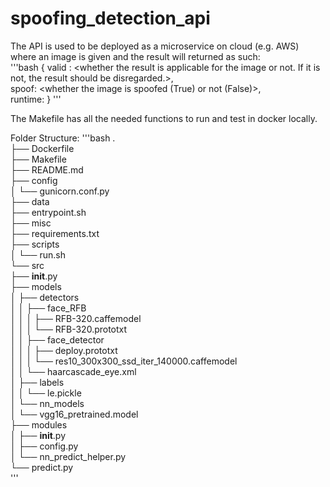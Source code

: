 # spoofing_detection_api

The API is used to be deployed as a microservice on cloud (e.g. AWS) where an image is given and the result will returned as such:  
'''bash
{
    valid : <whether the result is applicable for the image or not. If it is not, the result should be disregarded.>,  
    spoof: <whether the image is spoofed (True) or not (False)>,  
    runtime: <the duration taken to reach the conclusion>
}
'''

The Makefile has all the needed functions to run and test in docker locally.  

Folder Structure:
'''bash
.  
├── Dockerfile  
├── Makefile  
├── README.md  
├── config  
│   └── gunicorn.conf.py  
├── data  
├── entrypoint.sh  
├── misc  
├── requirements.txt  
├── scripts  
│   └── run.sh  
└── src  
    ├── __init__.py  
    ├── models  
    │   ├── detectors  
    │   │   ├── face_RFB  
    │   │   │   ├── RFB-320.caffemodel  
    │   │   │   └── RFB-320.prototxt  
    │   │   ├── face_detector  
    │   │   │   ├── deploy.prototxt  
    │   │   │   └── res10_300x300_ssd_iter_140000.caffemodel  
    │   │   └── haarcascade_eye.xml  
    │   ├── labels  
    │   │   └── le.pickle  
    │   └── nn_models  
    │       └── vgg16_pretrained.model  
    ├── modules  
    │   ├── __init__.py  
    │   ├── config.py  
    │   └── nn_predict_helper.py  
    └── predict.py  
'''
